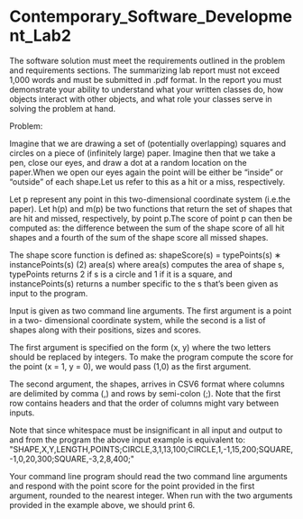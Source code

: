 # Contemporary_Software_Development_Lab2

The software solution must meet the requirements outlined in the problem and requirements sections.
The summarizing lab report must not exceed 1,000 words and must be submitted in .pdf format. In the report you must demonstrate your ability to understand what your written classes do, how objects interact with other objects, and what role your classes serve in solving the problem at hand.


Problem:

Imagine that we are drawing a set of (potentially overlapping) squares and circles on a piece of (infinitely large) paper. Imagine then that we take a pen, close our eyes, and draw a dot at a random location on the paper.When we open our eyes again the point will be either be “inside” or “outside” of each shape.Let us refer to this as a hit or a miss, respectively.

Let p represent any point in this two-dimensional coordinate system (i.e.the paper). Let h(p) and m(p) be two functions that return the set of shapes that are hit and missed, respectively, by point p.The score of point p can then be computed as: the difference between the sum of the shape score of all hit shapes and a fourth of the sum of the shape score all missed shapes. 

The shape score function is defined as: shapeScore(s) = typePoints(s) ∗ instancePoints(s) (2) area(s)
where area(s) computes the area of shape s, typePoints returns 2 if s is a circle and 1 if it is a square, and instancePoints(s) returns a number specific to the s that’s been given as input to the program.

Input is given as two command line arguments. The first argument is a point in a two- dimensional coordinate system, while the second is a list of shapes along with their positions, sizes and scores.

The first argument is specified on the form (x, y) where the two letters should be replaced by integers. To make the program compute the score for the point (x = 1, y = 0), we would pass (1,0) as the first argument.

 The second argument, the shapes, arrives in CSV6 format where columns are delimited by comma (,) and rows by semi-colon (;). Note that the first row contains headers and that the order of columns might vary between inputs.

Note that since whitespace must be insignificant in all input and output to and from the program the above input example is equivalent to:
"SHAPE,X,Y,LENGTH,POINTS;CIRCLE,3,1,13,100;CIRCLE,1,-1,15,200;SQUARE,-1,0,20,300;SQUARE,-3,2,8,400;"

Your command line program should read the two command line arguments and respond with the point score for the point provided in the first argument, rounded to the nearest integer. When run with the two arguments provided in the example above, we should print 6.
